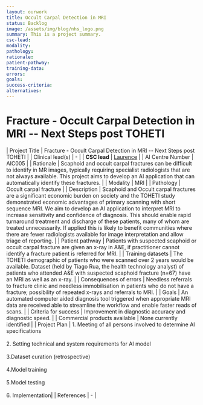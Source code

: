 ```yaml
---
layout: ourwork
title: Occult Carpal Detection in MRI
status: Backlog
image: /assets/img/blog/nhs_logo.png
summary: This is a project summary.
csc-lead:
modality:
pathology:
rationale:
patient-pathway: 
training-data: 
errors: 
goals: 
success-criteria: 
alternatives: 
---
```


# **Fracture - Occult Carpal Detection in MRI -- Next Steps post TOHETI**

| Project Title | Fracture - Occult Carpal Detection in MRI -- Next Steps post TOHETI |
| Clinical lead(s) | - |
| <b>CSC lead</b> | [Laurence](/team/laurence.html) |
| AI Centre Number | AIC005 |
| Rationale | Scaphoid and occult carpal fractures can be difficult to identify in MR images, typically requiring specialist radiologists that are not always available. This project aims to develop an AI application that can automatically identify these fractures.  |
| Modality | MRI |
| Pathology | Occult carpal fracture |
| Description | Scaphoid and Occult carpal fractures are a significant economic burden on society and the TOHETI study demonstrated economic advantages of primary scanning with short sequence MRI. We aim to develop an AI application to interpret MRI to increase sensitivity and confidence of diagnosis. This should enable rapid turnaround treatment and discharge of these patients, many of whom are treated unnecessarily. If applied this is likely to benefit communities where there are fewer radiologists available for image interpretation and allow triage of reporting. |
| Patient pathway | Patients with suspected scaphoid or occult carpal fracture are given an x-ray in A&E, if practitioner cannot identify a fracture patient is referred for MRI.  |
| Training datasets | The TOHETI demographic of patients who were scanned over 2 years would be available. Dataset (held by Tiago Rua, the health technology analyst) of patients who attended A&E with suspected scaphoid fracture (n=67) have an MRI as well as an x-ray. |
| Consequences of errors | Needless referrals to fracture clinic and needless immobilisation in patients who do not have a fracture; possibility of repeated x-rays and referrals to MRI. |
| Goals | An automated computer aided diagnosis tool triggered when appropriate MRI data are received able to streamline the workflow and enable faster reads of scans. |
| Criteria for success | Improvement in diagnostic accuracy and diagnostic speed. |
| Commercial products available | None currently identified |
| Project Plan | 1.	Meeting of all persons involved to determine AI specifications <br><br> 2.	Setting technical and system requirements for AI model <br><br> 3.Dataset curation (retrospective) <br><br> 4.Model training <br><br>   5.Model testing<br><br>6.	Implementation|
| References | - |

